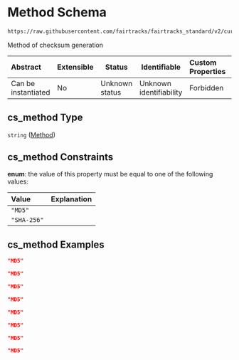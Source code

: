 # Method Schema

```txt
https://raw.githubusercontent.com/fairtracks/fairtracks_standard/v2/current/json/schema/fairtracks_track.schema.json#/properties/checksum/properties/cs_method
```

Method of checksum generation


| Abstract            | Extensible | Status         | Identifiable            | Custom Properties | Additional Properties | Access Restrictions | Defined In                                                                                           |
| :------------------ | ---------- | -------------- | ----------------------- | :---------------- | --------------------- | ------------------- | ---------------------------------------------------------------------------------------------------- |
| Can be instantiated | No         | Unknown status | Unknown identifiability | Forbidden         | Allowed               | none                | [fairtracks_track.schema.json\*](../json/schema/fairtracks_track.schema.json "open original schema") |

## cs_method Type

`string` ([Method](fairtracks_track-properties-file-checksum-properties-method.md))

## cs_method Constraints

**enum**: the value of this property must be equal to one of the following values:

| Value       | Explanation |
| :---------- | ----------- |
| `"MD5"`     |             |
| `"SHA-256"` |             |

## cs_method Examples

```json
"MD5"
```

```json
"MD5"
```

```json
"MD5"
```

```json
"MD5"
```

```json
"MD5"
```

```json
"MD5"
```

```json
"MD5"
```

```json
"MD5"
```

